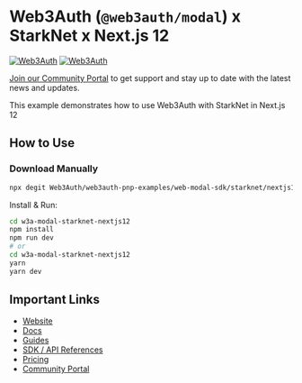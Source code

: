 # Web3Auth (`@web3auth/modal`) x StarkNet x Next.js 12

[![Web3Auth](https://img.shields.io/badge/Web3Auth-SDK-blue)](https://web3auth.io/docs/sdk/pnp/web/modal)
[![Web3Auth](https://img.shields.io/badge/Web3Auth-Community-cyan)](https://community.web3auth.io)

[Join our Community Portal](https://community.web3auth.io/) to get support and stay up to date with the latest news and updates.

This example demonstrates how to use Web3Auth with StarkNet in Next.js 12

## How to Use

### Download Manually

```bash
npx degit Web3Auth/web3auth-pnp-examples/web-modal-sdk/starknet/nextjs12-starknet-modal-example w3a-modal-starknet-nextjs12
```

Install & Run:

```bash
cd w3a-modal-starknet-nextjs12
npm install
npm run dev
# or
cd w3a-modal-starknet-nextjs12
yarn
yarn dev
```

## Important Links

- [Website](https://web3auth.io)
- [Docs](https://web3auth.io/docs)
- [Guides](https://web3auth.io/docs/content-hub?type=guides)
- [SDK / API References](https://web3auth.io/docs/sdk)
- [Pricing](https://web3auth.io/pricing.html)
- [Community Portal](https://community.web3auth.io)
